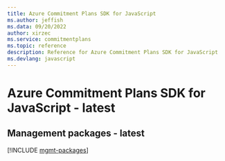 ```yaml
---
title: Azure Commitment Plans SDK for JavaScript
ms.author: jeffish
ms.data: 09/20/2022
author: xirzec
ms.service: commitmentplans
ms.topic: reference
description: Reference for Azure Commitment Plans SDK for JavaScript
ms.devlang: javascript
---
```

# Azure Commitment Plans SDK for JavaScript - latest

## Management packages - latest
[!INCLUDE [mgmt-packages](commitment-plans-mgmt-index.md)]